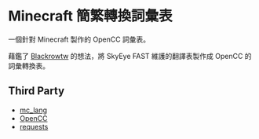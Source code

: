 # Minecraft 簡繁轉換詞彙表

一個針對 Minecraft 製作的 OpenCC 詞彙表。

藉鑑了 [Blackrowtw](https://github.com/Blackrowtw/Masa-series-mods-translation-zh_tw/tree/master) 的想法，將 SkyEye FAST 維護的翻譯表製作成 OpenCC 的詞彙轉換表。

## Third Party
- [mc_lang](https://github.com/SkyEye-FAST/mc_lang)
- [OpenCC](https://github.com/BYVoid/OpenCC)
- [requests](https://github.com/psf/requests)